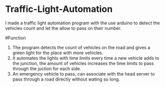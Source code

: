 # Traffic-Light-Automation


I made a traffic light automation program with the use arduino to detect the vehicles count and let the allow to pass on their number.

#Function

1. The program detects the count of vehicles on the road and gives a green light for the place with more vehicles.
2. It automates the lights with time limits every time a new vehicle adds to the junction, the amount of vehicles increases the time limits to pass through the juction for each side.
3. An emergency vehicle to pass, can associate with the head server to pass through a road directly without wating so long. 
